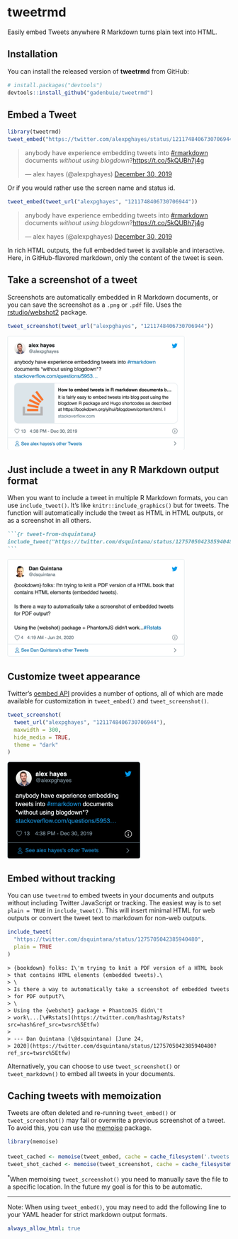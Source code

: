 
<!-- README.md is generated from README.Rmd. Please edit that file -->

# tweetrmd

<!-- badges: start -->

<!-- badges: end -->

Easily embed Tweets anywhere R Markdown turns plain text into HTML.

## Installation

You can install the released version of **tweetrmd** from GitHub:

``` r
# install.packages("devtools")
devtools::install_github("gadenbuie/tweetrmd")
```

## Embed a Tweet

``` r
library(tweetrmd)
tweet_embed("https://twitter.com/alexpghayes/status/1211748406730706944")
```

<!--html_preserve-->

<blockquote class="twitter-tweet" data-width="550" data-lang="en" data-dnt="true" data-theme="light">

<p lang="en" dir="ltr">

anybody have experience embedding tweets into
<a href="https://twitter.com/hashtag/rmarkdown?src=hash&amp;ref_src=twsrc%5Etfw">\#rmarkdown</a>
documents *without using
blogdown*?<a href="https://t.co/5kQUBh7j4g">https://t.co/5kQUBh7j4g</a>

</p>

— alex hayes (@alexpghayes)
<a href="https://twitter.com/alexpghayes/status/1211748406730706944?ref_src=twsrc%5Etfw">December
30, 2019</a>

</blockquote>

<!--/html_preserve-->

Or if you would rather use the screen name and status id.

``` r
tweet_embed(tweet_url("alexpghayes", "1211748406730706944"))
```

<!--html_preserve-->

<blockquote class="twitter-tweet" data-width="550" data-lang="en" data-dnt="true" data-theme="light">

<p lang="en" dir="ltr">

anybody have experience embedding tweets into
<a href="https://twitter.com/hashtag/rmarkdown?src=hash&amp;ref_src=twsrc%5Etfw">\#rmarkdown</a>
documents *without using
blogdown*?<a href="https://t.co/5kQUBh7j4g">https://t.co/5kQUBh7j4g</a>

</p>

— alex hayes (@alexpghayes)
<a href="https://twitter.com/alexpghayes/status/1211748406730706944?ref_src=twsrc%5Etfw">December
30, 2019</a>

</blockquote>

<!--/html_preserve-->

In rich HTML outputs, the full embedded tweet is available and
interactive. Here, in GitHub-flavored markdown, only the content of the
tweet is seen.

## Take a screenshot of a tweet

Screenshots are automatically embedded in R Markdown documents, or you
can save the screenshot as a `.png` or `.pdf` file. Uses the
[rstudio/webshot2](https://github.com/rstudio/webshot2) package.

``` r
tweet_screenshot(tweet_url("alexpghayes", "1211748406730706944"))
```

<img src="man/figures/README-screenshot-1.png" width="400px" />

## Just include a tweet in any R Markdown output format

When you want to include a tweet in multiple R Markdown formats, you can
use `include_tweet()`. It’s like `knitr::include_graphics()` but for
tweets. The function will automatically include the tweet as HTML in
HTML outputs, or as a screenshot in all others.

```` markdown
```{r tweet-from-dsquintana}
include_tweet("https://twitter.com/dsquintana/status/1275705042385940480")
```
````

<img src="man/figures/README-tweet-from-dsquintana-1.png" width="400px" />

## Customize tweet appearance

Twitter’s [oembed
API](https://developer.twitter.com/en/docs/tweets/post-and-engage/api-reference/get-statuses-oembed)
provides a number of options, all of which are made available for
customization in `tweet_embed()` and `tweet_screenshot()`.

``` r
tweet_screenshot(
  tweet_url("alexpghayes", "1211748406730706944"),
  maxwidth = 300,
  hide_media = TRUE,
  theme = "dark"
)
```

<img src="man/figures/README-screenshot-customized-1.png" width="300px" />

## Embed without tracking

You can use `tweetrmd` to embed tweets in your documents and outputs
without including Twitter JavaScript or tracking. The easiest way is to
set `plain = TRUE` in `include_tweet()`. This will insert minimal HTML
for web outputs or convert the tweet text to markdown for non-web
outputs.

``` r
include_tweet(
  "https://twitter.com/dsquintana/status/1275705042385940480",
  plain = TRUE
)
```

    > {bookdown} folks: I\'m trying to knit a PDF version of a HTML book
    > that contains HTML elements (embedded tweets).\
    > \
    > Is there a way to automatically take a screenshot of embedded tweets
    > for PDF output?\
    > \
    > Using the {webshot} package + PhantomJS didn\'t
    > work\...[\#Rstats](https://twitter.com/hashtag/Rstats?src=hash&ref_src=twsrc%5Etfw)
    >
    > --- Dan Quintana (\@dsquintana) [June 24,
    > 2020](https://twitter.com/dsquintana/status/1275705042385940480?ref_src=twsrc%5Etfw)

Alternatively, you can choose to use `tweet_screenshot()` or
`tweet_markdown()` to embed all tweets in your documents.

## Caching tweets with memoization

Tweets are often deleted and re-running `tweet_embed()` or
`tweet_screenshot()` may fail or overwrite a previous screenshot of a
tweet. To avoid this, you can use the
[memoise](https://github.com/r-lib/memoise) package.

``` r
library(memoise)

tweet_cached <- memoise(tweet_embed, cache = cache_filesystem('.tweets'))
tweet_shot_cached <- memoise(tweet_screenshot, cache = cache_filesystem('.tweets'))
```

<sup>\*</sup>When memoising `tweet_screenshot()` you need to manually
save the file to a specific location. In the future my goal is for this
to be automatic.

-----

Note: When using `tweet_embed()`, you may need to add the following line
to your YAML header for strict markdown output formats.

``` yaml
always_allow_html: true
```
